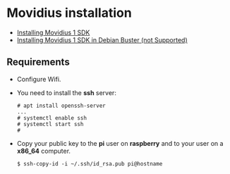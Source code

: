 # Movidius installation

* [Installing Movidius 1 SDK](installing-movidius.md)
* [Installing Movidius 1 SDK in Debian Buster (not Supported)](installing-movidius-buster.md)

## Requirements

+ Configure Wifi.
+ You need to install the **ssh** server:

  ```
  # apt install openssh-server
  ...
  # systemctl enable ssh
  # systemctl start ssh
  #
  ```
+ Copy your public key to the **pi** user on **raspberry** and to your user on a **x86_64** computer.

  ```
  $ ssh-copy-id -i ~/.ssh/id_rsa.pub pi@hostname
  ```

